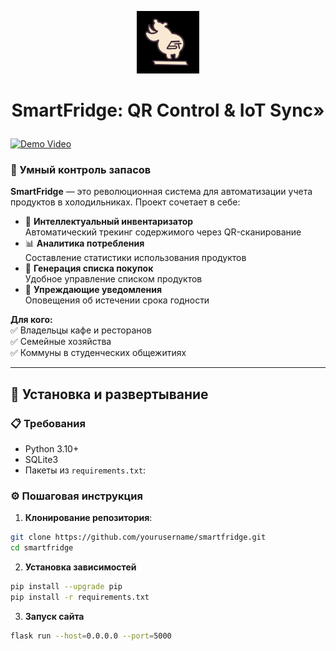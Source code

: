 <p align="center"><img src="static/img/logo.PNG" width="100" height="100" /></p>

# **<p align="center">SmartFridge: QR Control & IoT Sync»</p>**

[![Demo Video](https://img.shields.io/badge/🎥-Watch%20Demo-red)](https://example.com/demo-video)

### 🌟 Умный контроль запасов
**SmartFridge** — это революционная система для автоматизации учета продуктов в холодильниках. Проект сочетает в себе:
- 🧺 **Интеллектуальный инвентаризатор**  
  Автоматический трекинг содержимого через QR-сканирование
- 📊 **Аналитика потребления**  
  Составление статистики использования продуктов
- 🛒 **Генерация списка покупок**  
  Удобное управление списком продуктов
- 🔔 **Упреждающие уведомления**  
  Оповещения об истечении срока годности

**Для кого:**  
✅ Владельцы кафе и ресторанов  
✅ Семейные хозяйства  
✅ Коммуны в студенческих общежитиях  

---

## 🚀 Установка и развертывание

### 📋 Требования
- Python 3.10+
- SQLite3
- Пакеты из `requirements.txt`:
  

### ⚙️ Пошаговая инструкция

1. **Клонирование репозитория**:
 ```bash
 git clone https://github.com/yourusername/smartfridge.git
 cd smartfridge
 ```
2. **Установка зависимостей**
 ```bash
 pip install --upgrade pip
 pip install -r requirements.txt
 ```
3. **Запуск сайта**
 ```bash
 flask run --host=0.0.0.0 --port=5000
 ```
